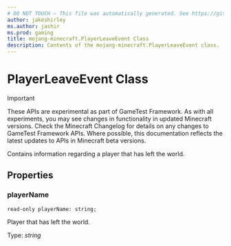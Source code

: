 ```yaml
---
# DO NOT TOUCH — This file was automatically generated. See https://github.com/Mojang/MinecraftScriptingApiDocsGenerator to modify descriptions, examples, etc.
author: jakeshirley
ms.author: jashir
ms.prod: gaming
title: mojang-minecraft.PlayerLeaveEvent Class
description: Contents of the mojang-minecraft.PlayerLeaveEvent class.
---
```

# PlayerLeaveEvent Class
>[!IMPORTANT]
>These APIs are experimental as part of GameTest Framework. As with all experiments, you may see changes in functionality in updated Minecraft versions. Check the Minecraft Changelog for details on any changes to GameTest Framework APIs. Where possible, this documentation reflects the latest updates to APIs in Minecraft beta versions.

Contains information regarding a player that has left the world.

## Properties
### **playerName**
`read-only playerName: string;`

Player that has left the world.

Type: *string*

